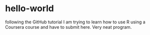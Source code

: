 # hello-world
following the GitHub tutorial
I am trying to learn how to use R using a Coursera course and have to submit here. Very neat program.
